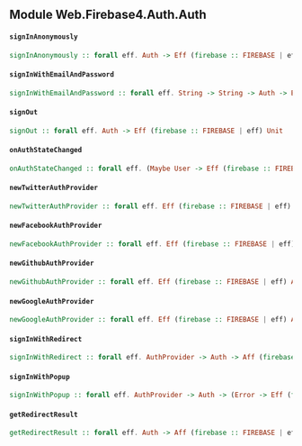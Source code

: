 ## Module Web.Firebase4.Auth.Auth

#### `signInAnonymously`

``` purescript
signInAnonymously :: forall eff. Auth -> Eff (firebase :: FIREBASE | eff) Unit
```

#### `signInWithEmailAndPassword`

``` purescript
signInWithEmailAndPassword :: forall eff. String -> String -> Auth -> Eff (firebase :: FIREBASE | eff) Unit
```

#### `signOut`

``` purescript
signOut :: forall eff. Auth -> Eff (firebase :: FIREBASE | eff) Unit
```

#### `onAuthStateChanged`

``` purescript
onAuthStateChanged :: forall eff. (Maybe User -> Eff (firebase :: FIREBASE | eff) Unit) -> Auth -> Eff (firebase :: FIREBASE | eff) Unit
```

#### `newTwitterAuthProvider`

``` purescript
newTwitterAuthProvider :: forall eff. Eff (firebase :: FIREBASE | eff) AuthProvider
```

#### `newFacebookAuthProvider`

``` purescript
newFacebookAuthProvider :: forall eff. Eff (firebase :: FIREBASE | eff) AuthProvider
```

#### `newGithubAuthProvider`

``` purescript
newGithubAuthProvider :: forall eff. Eff (firebase :: FIREBASE | eff) AuthProvider
```

#### `newGoogleAuthProvider`

``` purescript
newGoogleAuthProvider :: forall eff. Eff (firebase :: FIREBASE | eff) AuthProvider
```

#### `signInWithRedirect`

``` purescript
signInWithRedirect :: forall eff. AuthProvider -> Auth -> Aff (firebase :: FIREBASE | eff) Unit
```

#### `signInWithPopup`

``` purescript
signInWithPopup :: forall eff. AuthProvider -> Auth -> (Error -> Eff (firebase :: FIREBASE | eff) Unit) -> (UserCredential -> Eff (firebase :: FIREBASE | eff) Unit) -> Eff (firebase :: FIREBASE | eff) Unit
```

#### `getRedirectResult`

``` purescript
getRedirectResult :: forall eff. Auth -> Aff (firebase :: FIREBASE | eff) UserCredential
```


